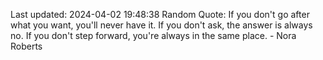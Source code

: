 Last updated: 2024-04-02 19:48:38
Random Quote: If you don't go after what you want, you'll never have it. If you don't ask, the answer is always no. If you don't step forward, you're always in the same place. - Nora Roberts